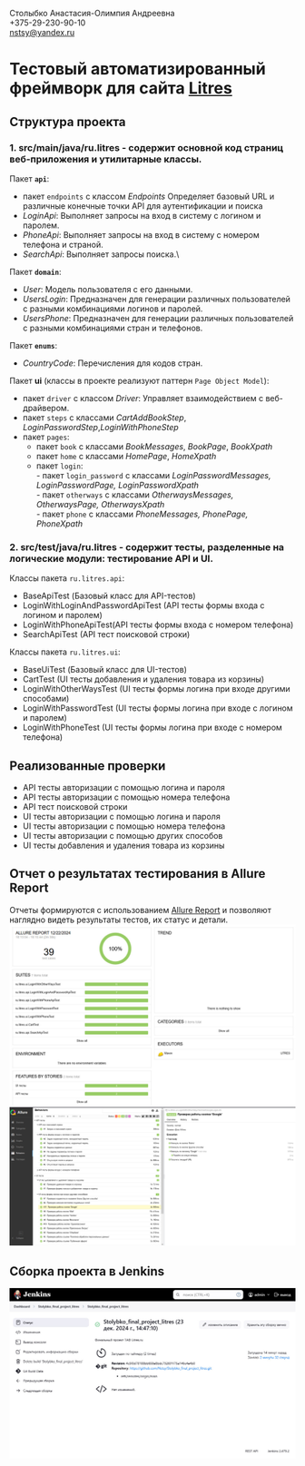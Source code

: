 Столыбко Анастасия-Олимпия Андреевна\
+375-29-230-90-10\
nstsy@yandex.ru


# Тестовый автоматизированный фреймворк для сайта [Litres](https://litres.com)


## Структура проекта
### 1. src/main/java/ru.litres - содержит основной код страниц веб-приложения и утилитарные классы.
Пакет **`api`**: 
- пакет `endpoints` c классом *Endpoints* Определяет базовый URL и различные конечные точки API для аутентификации и поиска
- *LoginApi*: Выполняет запросы на вход в систему с логином и паролем.
- *PhoneApi*: Выполняет запросы на вход в систему с номером телефона и страной.
- *SearchApi*: Выполняет запросы поиска.\

Пакет **`domain`**:
- *User*: Модель пользователя с его данными.
- *UsersLogin*: Предназначен для генерации различных пользователей с разными комбинациями логинов и паролей.
- *UsersPhone*: Предназначен для генерации различных пользователей с разными комбинациями стран и телефонов.

Пакет **`enums`**:
- *CountryCode*: Перечисления для кодов стран.

Пакет **ui** (классы в проекте реализуют паттерн `Page Object Model`):
- пакет `driver` с классом *Driver*: Управляет взаимодействием с веб-драйвером.
- пакет `steps` с классами *CartAddBookStep*, *LoginPasswordStep*,*LoginWithPhoneStep*
- пакет `pages`:
     - пакет `book` с классами *BookMessages*, *BookPage*, *BookXpath*
     - пакет `home` с классами *HomePage*, *HomeXpath*
     - пакет `login`:\
                       - пакет `login_password` с классами *LoginPasswordMessages, LoginPasswordPage, LoginPasswordXpath*\
                       - пакет `otherways` с классами *OtherwaysMessages, OtherwaysPage, OtherwaysXpath*\
                       - пакет `phone` с классами *PhoneMessages, PhonePage, PhoneXpath*
  
### 2. src/test/java/ru.litres - cодержит тесты, разделенные на логические модули: тестирование API и UI.

   Классы пакета `ru.litres.api`:
   - BaseApiTest (Базовый класс для API-тестов)
   - LoginWithLoginAndPasswordApiTest (API тесты формы входа с логином и паролем)
   - LoginWithPhoneApiTest(API тесты формы входа с номером телефона)
   - SearchApiTest (API тест поисковой строки)
   
   Классы пакета `ru.litres.ui`:
   - BaseUiTest (Базовый класс для UI-тестов)
   - CartTest (UI тесты добавления и удаления товара из корзины)
   - LoginWithOtherWaysTest (UI тесты формы логина при входе другими способами)
   - LoginWithPasswordTest (UI тесты формы логина при входе с логином и паролем)
   - LoginWithPhoneTest (UI тесты формы логина при входе с номером телефона)

## Реализованные проверки
- API тесты авторизации с помощью логина и пароля 
- API тесты авторизации с помощью номера телефона
- API тест поисковой строки
- UI тесты авторизации с помощью логина и пароля
- UI тесты авторизации с помощью номера телефона
- UI тесты авторизации с помощью других способов
- UI тесты добавления и удаления товара из корзины

## Отчет о результатах тестирования в Allure Report
Отчеты формируются с использованием [Allure Report](https://docs.qameta.io/allure/#_report) и позволяют наглядно видеть результаты тестов, их статус и детали.  
![Allure](images/a.jpg)
![Allure](images/a1.jpg)
## Сборка проекта в Jenkins
![Jenkins](images/j.jpg)